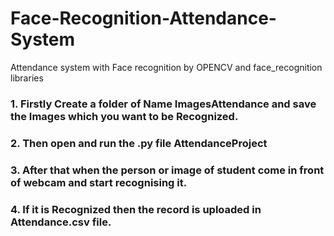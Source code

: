 # Face-Recognition-Attendance-System
Attendance system with Face recognition by OPENCV and face_recognition libraries


###  1. Firstly Create a folder of Name ImagesAttendance and save the Images which you want to be Recognized.
###  2. Then open and run the .py file AttendanceProject
###  3. After that when the person or image of student come in front of webcam and start recognising it.
###  4. If it is Recognized then the record is uploaded in Attendance.csv file.
